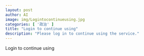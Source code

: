 ```yaml
---
layout: post
author: AI
image: img/Logintocontinueusing.jpg
categories: [ '政治' ]
title: "Login to continue using"
description: "Please log in to continue using the service."
---
```

Login to continue using